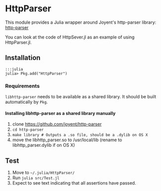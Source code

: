 # HttpParser

This module provides a Julia wrapper around Joyent's http-parser library: [http-parser](https://github.com/joyent/http-parser)

You can look at the code of HttpSever.jl as an example of using HttpParser.jl.

## Installation

    :::julia
    julia> Pkg.add("HttpParser")

### Requirements

`libhttp-parser` needs to be available as a shared library. It should be built automatically by `Pkg`.

#### Installing libhttp-parser as a shared library manually

1. clone https://github.com/joyent/http-parser
2. `cd http-parser`
3. `make library # Outputs a .so file, should be a .dylib on OS X`
4. move the libhttp_parser.so to /usr/local/lib (rename to libhttp_parser.dylib if on OS X)

## Test

1. Move to `~/.julia/HttpParser/`
2. Run `julia src/Test.jl`
3. Expect to see text indicating that all assertions have passed.
